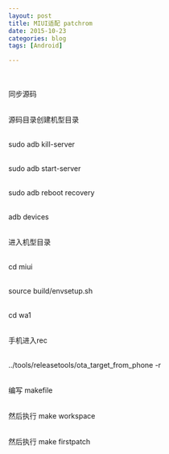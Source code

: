 ```yaml
---
layout: post
title: MIUI适配 patchrom
date: 2015-10-23
categories: blog
tags: [Android]

---
```


<div>

<br>
<br>同步源码

<br>源码目录创建机型目录

<br>sudo adb kill-server

<br>sudo adb start-server

<br>sudo adb reboot recovery

<br>adb devices

<br>进入机型目录

<br>cd miui

<br>source build/envsetup.sh

<br>cd wa1

<br>手机进入rec

<br>../tools/releasetools/ota_target_from_phone -r

 

<br>编写 makefile

 

<br>然后执行 make workspace

 

<br>然后执行 make firstpatch

</div>
